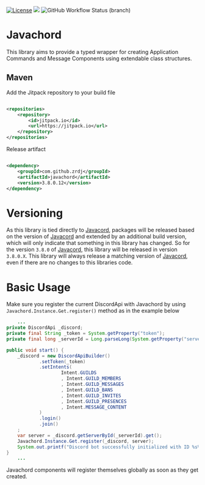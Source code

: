 [![License](https://img.shields.io/github/license/mashape/apistatus.svg?maxAge=2592000)]()
[![](https://jitpack.io/v/ZrdJ/javachord.svg)](https://jitpack.io/#ZrdJ/javachord)
![GitHub Workflow Status (branch)](https://github.com/zrdj/javachord/actions/workflows/maven.yml/badge.svg)

# Javachord

This library aims to provide a typed wrapper for creating Application Commands and Message Components using extendable
class structures.

## Maven
Add the Jitpack repository to your build file

```xml

<repositories>
    <repository>
        <id>jitpack.io</id>
        <url>https://jitpack.io</url>
    </repository>
</repositories>
```

Release artifact

```xml

<dependency>
    <groupId>com.github.zrdj</groupId>
    <artifactId>javachord</artifactId>
    <version>3.8.0.12</version>
</dependency>
```

# Versioning

As this library is tied directly to [Javacord](https://github.com/Javacord/Javacord), packages will be released based on
the version of [Javacord](https://github.com/Javacord/Javacord) and extended by an additional build version, which will
only indicate that something in this library has changed.
So for the version `3.8.0` of [Javacord](https://github.com/Javacord/Javacord), this library will be released in
version `3.8.0.X`. This library will always release a matching version
of [Javacord](https://github.com/Javacord/Javacord), even if there are no changes to this libraries code.

# Basic Usage

Make sure you register the current DiscordApi with Javachord by using `Javachord.Instance.Get.register()` method as in
the example below

```java
    ...
private DiscordApi _discord;
private final String _token = System.getProperty("token");
private final long _serverId = Long.parseLong(System.getProperty("serverId"));

public void start() {
    _discord = new DiscordApiBuilder()
            .setToken(_token)
            .setIntents(
                    Intent.GUILDS
                    , Intent.GUILD_MEMBERS
                    , Intent.GUILD_MESSAGES
                    , Intent.GUILD_BANS
                    , Intent.GUILD_INVITES
                    , Intent.GUILD_PRESENCES
                    , Intent.MESSAGE_CONTENT
            )
            .login()
            .join()
    ;
    var server = _discord.getServerById(_serverId).get();
    Javachord.Instance.Get.register(_discord, server);
    System.out.printf("Discord bot successfully initialized with ID %s%n", _discord.getYourself().getIdAsString());
}
    ...
```

Javachord components will register themselves globally as soon as they get created.
